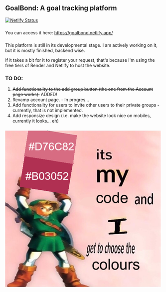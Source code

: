 ## GoalBond: A goal tracking platform 

[![Netlify Status](https://api.netlify.com/api/v1/badges/f706469d-2048-4c3b-becd-78c2a378db03/deploy-status)](https://app.netlify.com/sites/goalbond/deploys)

###

You can access it here: https://goalbond.netlify.app/


###

This platform is still in its developmental stage. I am actively working on it, but it is mostly finished, backend wise.

If it takes a bit for it to register your request, that's because I'm using the free tiers of Render and Netlify to host the website. 

### TO DO:
1. ~~Add functionality to the add group button (the one from the Account page works).~~ ADDED! 
2. Revamp account page. - In progres...
3. Add functionality for users to invite other users to their private groups - currently, that is not implemented.
4. Add responsize design (i.e. make the website look nice on mobiles, currently it looks... eh)

### 

![alt text](https://github.com/andreeeeeea/GoalBond/blob/main/hehe.png?raw=true)

###

